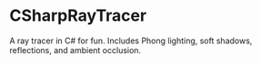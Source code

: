 # CSharpRayTracer
A ray tracer in C# for fun. Includes Phong lighting, soft shadows, reflections, and ambient occlusion.
